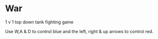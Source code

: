 # War
1 v 1 top down tank fighting game

Use W,A & D to control blue and the left, right & up arrows to control red.
